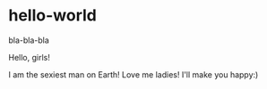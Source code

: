 # hello-world
bla-bla-bla

Hello, girls!

I am the sexiest man on Earth! Love me ladies! I'll make you happy:)
